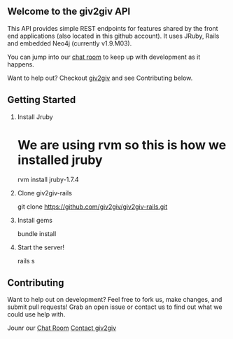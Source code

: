 ## Welcome to the giv2giv API

This API provides simple REST endpoints for features shared by the front end applications (also located in this github account). It uses JRuby, Rails and embedded Neo4j (currently v1.9.M03).

You can jump into our [chat room](https://lightcastle.campfirenow.com/4d2e5) to keep up with development as it happens.

Want to help out? Checkout [giv2giv](http://www.giv2giv.org) and see Contributing below.

## Getting Started

1. Install Jruby

    # We are using rvm so this is how we installed jruby
    rvm install jruby-1.7.4

2. Clone giv2giv-rails

    git clone https://github.com/giv2giv/giv2giv-rails.git

3. Install gems

    bundle install

4. Start the server!

    rails s

## Contributing

Want to help out on development? Feel free to fork us, make changes, and submit pull requests!
Grab an open issue or contact us to find out what we could use help with.

Jounr our [Chat Room](https://lightcastle.campfirenow.com/4d2e5)
[Contact giv2giv](http://www.giv2giv.org)
